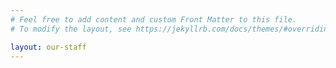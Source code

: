 ```yaml
---
# Feel free to add content and custom Front Matter to this file.
# To modify the layout, see https://jekyllrb.com/docs/themes/#overriding-theme-defaults

layout: our-staff
---
```

